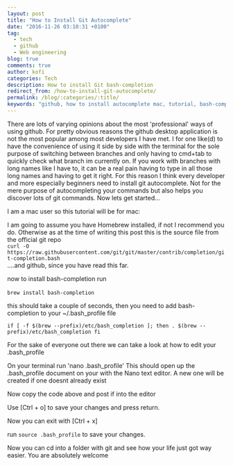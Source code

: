 ```yaml
---
layout: post
title: "How to Install Git Autocomplete"
date: "2016-11-26 03:10:31 +0100"
tag:
  - tech
  - github
  - Web engineering
blog: true
comments: true
author: kofi
categories: Tech
description: How to install Git bash-completion
redirect_from: /how-to-install-git-autocomplete/
permalink: /blog/:categories/:title/
keywords: "github, how to install autocomplete mac, tutorial, bash-completion"
---
```

There are lots of varying opinions about the most 'professional' ways of using github. For pretty obvious reasons the  github desktop application is not the most popular among most developers I have met. I for one like(d) to have the convenience of using it side by side with the terminal for the sole purpose of switching between branches and only having to cmd+tab to quickly check what branch im currently on. If you work with branches with long names like I have to, it can be a real pain having to type in all those long names and having to get it right. For this reason I think every developer and more especially beginners need to install git autocomplete. Not for the mere purpose of autocompleting your commands but also helps you discover lots of git commands. Now lets get started...

I am a mac user so this tutorial will be for mac:

I am going to assume you have Homebrew installed, if not I recommend you do.
Otherwise as at the time of writing this post this is the source file from the official git repo
<br>
`curl -O https://raw.githubusercontent.com/git/git/master/contrib/completion/git-completion.bash`
<br>
....and github, since you have read this far.

now to install bash-completion run
<br>
<br>
`brew install bash-completion`

this should take a couple of seconds, then you need to add bash-completion to your ~/.bash_profile file

`if [ -f $(brew --prefix)/etc/bash_completion ]; then
  . $(brew --prefix)/etc/bash_completion
fi`

For the sake of everyone out there we can take a look at how to edit your .bash_profile

On your terminal run
'nano .bash_profile'
This should open up the .bash_profile document on your with the Nano text editor. A new one will be created if one doesnt already exist

Now copy the code above and post if into the editor

Use [Ctrl + o] to save your changes and press return.

Now you can exit with [Ctrl + x]

run `source .bash_profile` to save your changes.

Now you can cd into a folder with git and see how your life just got way easier. You are absolutely welcome
